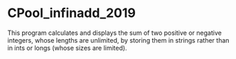 # CPool_infinadd_2019
This program calculates and displays the sum of two positive or negative integers, whose lengths are unlimited, by storing them in strings rather than in ints or longs (whose sizes are limited).
